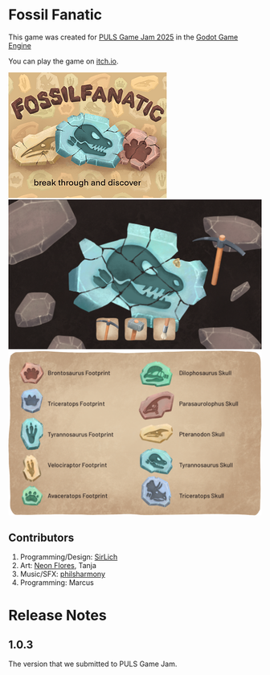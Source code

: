 # Fossil Fanatic

This game was created for [PULS Game Jam 2025](https://itch.io/jam/puls-game-jam) in the [Godot Game Engine](https://godotengine.org/)

You can play the game on [itch.io](https://sirlich.itch.io/fossil-fanatic).

![alt text](media/screen_zero.png)
![alt text](media/screen_one.png)
![alt text](media/screen_two.png)

## Contributors

1. Programming/Design: [SirLich](https://sirlich.dev/)
2. Art: [Neon Flores](https://www.neonflores.com/), Tanja
3. Music/SFX: [philsharmony](https://github.com/PhilsHarmony)
4. Programming: Marcus

# Release Notes

## 1.0.3

The version that we submitted to PULS Game Jam.
